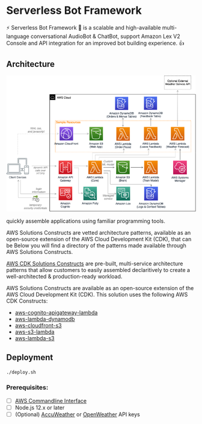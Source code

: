 # Serverless Bot Framework
⚡ Serverless Bot Framework 🤖 is a scalable and high-available multi-language conversational AudioBot & ChatBot, support Amazon Lex V2 Console and API integration for an improved bot building experience. 👍

## Architecture

![Architecture](README/architecture.png)

 quickly assemble  applications using familiar programming tools. 

AWS Solutions Constructs are vetted architecture patterns, available as an open-source extension of the AWS Cloud Development Kit (CDK), that can be  Below you will find a directory of the patterns made available through AWS Solutions Constructs.

[AWS CDK Solutions Constructs](https://aws.amazon.com/solutions/constructs/patterns) are pre-built, multi-service architecture patterns that allow customers to easily assembled declaritively to create a well-architected & production-ready workload.

AWS Solutions Constructs are available as an open-source extension of the AWS Cloud Development Kit (CDK). This solution uses the following AWS CDK Constructs:

* [aws-cognito-apigateway-lambda](https://docs.aws.amazon.com/solutions/latest/constructs/aws-cognito-apigateway-lambda.html)
* [aws-lambda-dynamodb](https://docs.aws.amazon.com/solutions/latest/constructs/aws-lambda-dynamodb.html)
* [aws-cloudfront-s3](https://docs.aws.amazon.com/solutions/latest/constructs/aws-cloudfront-s3.html)
* [aws-s3-lambda](https://docs.aws.amazon.com/solutions/latest/constructs/aws-s3-lambda.html)
* [aws-lambda-s3](https://docs.aws.amazon.com/solutions/latest/constructs/aws-lambda-s3.html)

## Deployment

`./deploy.sh`

### Prerequisites:
* [ ] [AWS Commandline Interface](https://aws.amazon.com/cli/)
* [ ] Node.js 12.x or later
* [ ] (Optional) [AccuWeather](https://developer.accuweather.com/) or [OpenWeather](https://openweathermap.org/api) API keys
